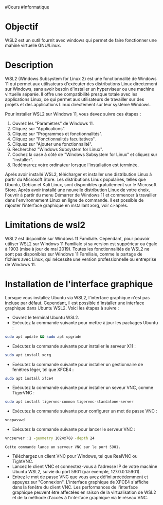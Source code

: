 #Cours #Informatique 
# Objectif
WSL2 est un outil fournit avec windows qui permet de faire fonctionner une mahine virtuelle GNU/Linux.
# Description
WSL2 (Windows Subsystem for Linux 2) est une fonctionnalité de Windows 11 qui permet aux utilisateurs d'exécuter des distributions Linux directement sur Windows, sans avoir besoin d'installer un hyperviseur ou une machine virtuelle séparée. Il offre une compatibilité presque totale avec les applications Linux, ce qui permet aux utilisateurs de travailler sur des projets et des applications Linux directement sur leur système Windows.

Pour installer WSL2 sur Windows 11, vous devez suivre ces étapes :

1.  Ouvrez les "Paramètres" de Windows 11.
2.  Cliquez sur "Applications".
3.  Cliquez sur "Programmes et fonctionnalités".
4.  Cliquez sur "Fonctionnalités facultatives".
5.  Cliquez sur "Ajouter une fonctionnalité".
6.  Recherchez "Windows Subsystem for Linux".
7.  Cochez la case à côté de "Windows Subsystem for Linux" et cliquez sur "Installer".
8.  Redémarrez votre ordinateur lorsque l'installation est terminée.

Après avoir installé WSL2, télécharger et installer une distribution Linux à partir du Microsoft Store.
Les distributions Linux populaires, telles que Ubuntu, Debian et Kali Linux, sont disponibles gratuitement sur le Microsoft Store.
Après avoir installé une nouvelle distribution Linux de votre choix, l'ouvrir à partir du menu Démarrer de Windows 11 et commencer à travailler dans l'environnement Linux en ligne de commande.
Il est possible de rajouter l'interface graphique en installant xorg, voir ci-après.
# Limitations de wsl2
WSL2 est disponible sur Windows 11 Familiale. Cependant, pour pouvoir utiliser WSL2 sur Windows 11 Familiale si sa version est suppérieur ou égale à 1903 (mise à jour de mai 2019). Toutes les fonctionnalités de WSL2 ne sont pas disponibles sur Windows 11 Familiale, comme le partage de fichiers avec Linux, qui nécessite une version professionnelle ou entreprise de Windows 11.
# Installation de l'interface graphique
Lorsque vous installez Ubuntu via WSL2, l'interface graphique n'est pas incluse par défaut. Cependant, il est possible d'installer une interface graphique dans Ubuntu WSL2. Voici les étapes à suivre :

- Ouvrez le terminal Ubuntu WSL2.
- Exécutez la commande suivante pour mettre à jour les packages Ubuntu :
``` bash
sudo apt update && sudo apt upgrade
```    
- Exécutez la commande suivante pour installer le serveur X11 :
```bash
sudo apt install xorg
```
- Exécutez la commande suivante pour installer un gestionnaire de fenêtres léger, tel que XFCE4 :
``` bash
sudo apt install xfce4
```   
- Exécutez la commande suivante pour installer un seveur VNC, comme TigerVNC :
```bash
sudo apt install tigervnc-common tigervnc-standalone-server
```
- Exécutez la commande suivante pour configurer un mot de passe VNC :
```bash
vncpasswd
```  
- Exécutez la commande suivante pour lancer le serveur VNC :
```bash
vncserver :1 -geometry 1024x768 -depth 24
```    
    Cette commande lance un serveur VNC sur le port 5901.
- Téléchargez un client VNC pour Windows, tel que RealVNC ou TightVNC.
- Lancez le client VNC et connectez-vous à l'adresse IP de votre machine Ubuntu WSL2, suivie du port 5901 (par exemple, 127.0.0.1:5901).
-  Entrez le mot de passe VNC que vous avez défini précédemment et appuyez sur "Connexion".
L'interface graphique de XFCE4 s'affiche dans la fenêtre du client VNC.
Les performances de l'interface graphique peuvent être affectées en raison de la virtualisation de WSL2 et de la méthode d'accès à l'interface graphique via le réseau VNC.